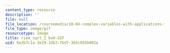 ```yaml
---
content_type: resource
description: ''
file: null
file_location: /coursemedia/18-04-complex-variables-with-applications-fall-1999/6e2b7c1a3e291db37bd7365c955b002a_riem_sqrt_Z_bvH.GIF
file_type: image/gif
resourcetype: Image
title: riem_sqrt_Z_bvH.GIF
uid: 6e2b7c1a-3e29-1db3-7bd7-365c955b002a
---
```

